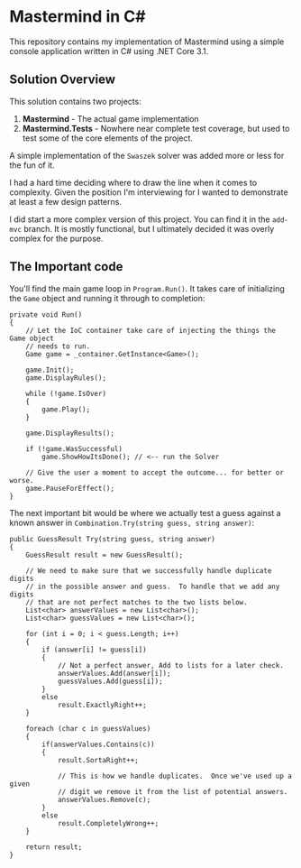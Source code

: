 # Mastermind in C# #
This repository contains my implementation of Mastermind using a simple console application written in C# using .NET Core 3.1.

## Solution Overview
This solution contains two projects:
1. **Mastermind** - The actual game implementation
2. **Mastermind.Tests** - Nowhere near complete test coverage, but used to test some of the core elements of the project.

A simple implementation of the `Swaszek` solver was added more or less for the fun of it.

I had a hard time deciding where to draw the line when it comes to complexity.  Given the position I'm interviewing for I wanted to demonstrate at least a few design patterns.

I did start a more complex version of this project.  You can find it in the `add-mvc` branch.  It is mostly functional, but I ultimately decided it was overly complex for the purpose.

## The Important code
You'll find the main game loop in `Program.Run()`.  It takes care of initializing the `Game` object and running it through to completion:
```
private void Run()
{
    // Let the IoC container take care of injecting the things the Game object
    // needs to run.
    Game game = _container.GetInstance<Game>();

    game.Init();
    game.DisplayRules();

    while (!game.IsOver)
    {
        game.Play();
    }

    game.DisplayResults();

    if (!game.WasSuccessful)
        game.ShowHowItsDone(); // <-- run the Solver

    // Give the user a moment to accept the outcome... for better or worse.
    game.PauseForEffect();
}
```
The next important bit would be where we actually test a guess against a known answer in `Combination.Try(string guess, string answer)`:
```
public GuessResult Try(string guess, string answer)
{
    GuessResult result = new GuessResult();

    // We need to make sure that we successfully handle duplicate digits
    // in the possible answer and guess.  To handle that we add any digits
    // that are not perfect matches to the two lists below.
    List<char> answerValues = new List<char>();
    List<char> guessValues = new List<char>();

    for (int i = 0; i < guess.Length; i++)
    {
        if (answer[i] != guess[i])
        {
            // Not a perfect answer, Add to lists for a later check.
            answerValues.Add(answer[i]);
            guessValues.Add(guess[i]);
        }
        else
            result.ExactlyRight++;
    }

    foreach (char c in guessValues)
    {
        if(answerValues.Contains(c))
        {
            result.SortaRight++;

            // This is how we handle duplicates.  Once we've used up a given
            // digit we remove it from the list of potential answers.
            answerValues.Remove(c);
        }
        else
            result.CompletelyWrong++;
    }

    return result;
}
```
